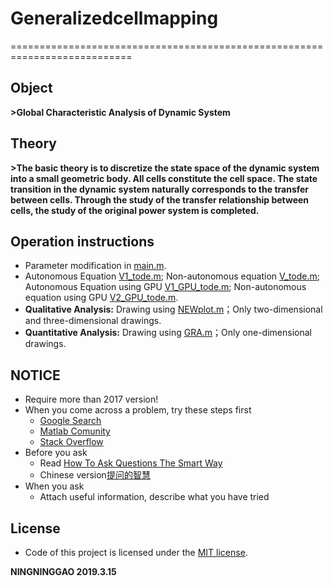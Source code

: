 # Generalizedcellmapping
===========================================================================

## Object

**>Global Characteristic Analysis of Dynamic System**

## Theory

**>The basic theory is to discretize the state space of the dynamic system into a small geometric body. All cells constitute the cell space. The state transition in the dynamic system naturally corresponds to the transfer between cells. Through the study of the transfer relationship between cells, the study of the original power system is completed.**

## Operation instructions

- Parameter modification in [main.m](CODE/main.m).
- Autonomous Equation [V1_tode.m](CODE/V1_tode.m); Non-autonomous equation [V_tode.m](code/V_tode.m); Autonomous Equation using GPU [V1_GPU_tode.m](code/V1_GPU_tode.m); Non-autonomous equation using GPU [V2_GPU_tode.m](code/V2_GPU_tode.m).
- **Qualitative Analysis:** Drawing using [NEWplot.m](CODE/NEWplot.m)；Only two-dimensional and three-dimensional drawings.
- **Quantitative Analysis:** Drawing using [GRA.m](CODE/GRA.m)；Only one-dimensional drawings.

## NOTICE

- Require more than 2017 version!
- When you come across a problem, try these steps first
  - [Google Search](https://www.google.com/)
  - [Matlab Comunity](https://www.mathworks.com/matlabcentral/?s_tid=gn_mlc)
  - [Stack Overflow](https://stackoverflow.com/)
- Before you ask
  - Read [How To Ask Questions The Smart Way](http://www.catb.org/~esr/faqs/smart-questions.html)
  - Chinese version[提问的智慧](https://github.com/tvvocold/How-To-Ask-Questions-The-Smart-Way)
- When you ask
  - Attach useful information, describe what you have tried

## License
- Code of this project is licensed under the [MIT license](LICENSE).

**NINGNINGGAO    2019.3.15**
